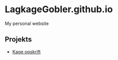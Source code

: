 # LagkageGobler.github.io
My personal website

## Projekts

- [Kage opskrift](C:\Prog-b-2024\LagkageGobler.github.io\start_projekt\Jordbærkage_opskrift.html)